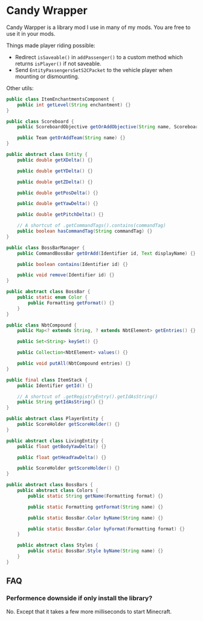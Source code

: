 # Candy Wrapper

Candy Warpper is a library mod I use in many of my mods. You are free to use it in your mods.

Things made player riding possible:

- Redirect `isSaveable()` in `addPassenger()` to a custom method which returns `isPlayer()` if not saveable.
- Send `EntityPassengersSetS2CPacket` to the vehicle player when mounting or dismounting.

Other utils:

```java
public class ItemEnchantmentsComponent {
    public int getLevel(String enchantment) {}
}
```

```java
public class Scoreboard {
    public ScoreboardObjective getOrAddObjective(String name, ScoreboardCriterion criterion, Text displayName, ScoreboardCriterion.RenderType renderType, boolean displayAutoUpdate, @Nullable NumberFormat numberFormat) {}

    public Team getOrAddTeam(String name) {}
}
```

```java
public abstract class Entity {
    public double getXDelta() {}

    public double getYDelta() {}

    public double getZDelta() {}

    public double getPosDelta() {}

    public double getYawDelta() {}

    public double getPitchDelta() {}

    // A shortcut of .getCommandTags().contains(commandTag)
    public boolean hasCommandTag(String commandTag) {}
}
```

```java
public class BossBarManager {
    public CommandBossBar getOrAdd(Identifier id, Text displayName) {}

    public boolean contains(Identifier id) {}

    public void remove(Identifier id) {}
}
```

```java
public abstract class BossBar {
    public static enum Color {
        public Formatting getFormat() {}
    }
}
```

```java
public class NbtCompound {
    public Map<? extends String, ? extends NbtElement> getEntries() {}

    public Set<String> keySet() {}

    public Collection<NbtElement> values() {}

    public void putAll(NbtCompound entries) {}
}
```

```java
public final class ItemStack {
    public Identifier getId() {}

    // A shortcut of .getRegistryEntry().getIdAsString()
    public String getIdAsString() {}
}
```

```java
public abstract class PlayerEntity {
    public ScoreHolder getScoreHolder() {}
}
```

```java
public abstract class LivingEntity {
    public float getBodyYawDelta() {}

    public float getHeadYawDelta() {}

    public ScoreHolder getScoreHolder() {}
}
```

```java
public abstract class BossBars {
    public abstract class Colors {
        public static String getName(Formatting format) {}

        public static Formatting getFormat(String name) {}

        public static BossBar.Color byName(String name) {}

        public static BossBar.Color byFormat(Formatting format) {}
    }

    public abstract class Styles {
        public static BossBar.Style byName(String name) {}
    }
}
```

## FAQ

### Performence downside if only install the library?

No. Except that it takes a few more milliseconds to start Minecraft.
